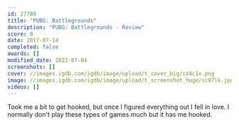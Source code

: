 ```yaml
---
id: 27789
title: "PUBG: Battlegrounds"
description: "PUBG: Battlegrounds - Review"
score: 8
date: 2017-07-14
completed: false
awards: []
modified_date: 2022-07-04
screenshots: []
cover: //images.igdb.com/igdb/image/upload/t_cover_big/co4c1x.png
image: //images.igdb.com/igdb/image/upload/t_screenshot_huge/sc87lk.jpg
videos: []
---
```

Took me a bit to get hooked, but once I figured everything out I fell in love. I normally don't play these types of games much but it has me hooked.